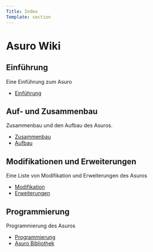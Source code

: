 ```yaml
---
Title: Index
Template: section
---
```


# Asuro Wiki

## Einführung

Eine Einführung zum Asuro
  * [Einführung](%base_url%?pages/index)


## Auf- und Zusammenbau

Zusammenbau und den Aufbau des Asuros.
  * [Zusammenbau](%base_url%?pages/zusammenbau)
  * [Aufbau](%base_url%?pages/aufbau)


## Modifikationen und Erweiterungen

Eine Liste von Modifikation und Erweiterungen des Asuros
  * [Modifikation](%base_url%?pages/mods/index)
  * [Erweiterungen](%base_url%?pages/extensions/index)


## Programmierung

Programmierung des Asuros
  * [Programmierung](%base_url%?pages/programming/index)
  * [Asuro Bibliothek](%base_url%?pages/bibliothek)


